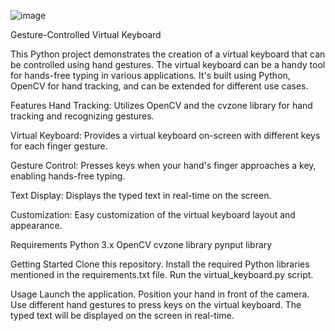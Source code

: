 
![image](https://github.com/Rajshree2524/AI_VirtualKeyboard/assets/137636886/9f2d366d-97ea-4ed8-8260-7f1ccd096dd1)

Gesture-Controlled Virtual Keyboard

This Python project demonstrates the creation of a virtual keyboard that can be controlled using hand gestures. The virtual keyboard can be a handy tool for hands-free typing in various applications. It's built using Python, OpenCV for hand tracking, and can be extended for different use cases.

Features
Hand Tracking: Utilizes OpenCV and the cvzone library for hand tracking and recognizing gestures.

Virtual Keyboard: Provides a virtual keyboard on-screen with different keys for each finger gesture.

Gesture Control: Presses keys when your hand's finger approaches a key, enabling hands-free typing.

Text Display: Displays the typed text in real-time on the screen.

Customization: Easy customization of the virtual keyboard layout and appearance.

Requirements
Python 3.x
OpenCV
cvzone library
pynput library

Getting Started
Clone this repository.
Install the required Python libraries mentioned in the requirements.txt file.
Run the virtual_keyboard.py script.

Usage
Launch the application.
Position your hand in front of the camera.
Use different hand gestures to press keys on the virtual keyboard.
The typed text will be displayed on the screen in real-time.
